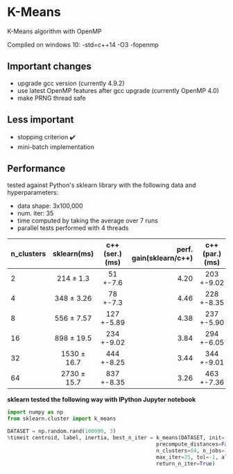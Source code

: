 # K-Means
K-Means algorithm with OpenMP

Compiled on windows 10: -std=c++14 -O3 -fopenmp

## Important changes

* upgrade gcc version (currently 4.9.2)
* use latest OpenMP features after gcc upgrade (currently OpenMP 4.0)
* make PRNG thread safe

## Less important

* stopping criterion :heavy_check_mark:
* mini-batch implementation

## Performance

tested against Python's sklearn library with the following data and hyperparameters:

* data shape: 3x100,000
* num. iter: 35
* time computed by taking the average over 7 runs
* parallel tests performed with 4 threads

| n_clusters | sklearn(ms)   | c++(ser.)(ms)  |  perf. gain(sklearn/c++) |c++(par.)(ms)| perf. gain (ser./par.)|
| :---       |:---:          |:---:           |---:                      |:---:        |---:                   |
|     2      | 214 ± 1.3     |  51 +-7.6      |4.20| 203 +-9.02|0.25|-|
|     4      | 348 ± 3.26    |  78 +-7.3      |4.46| 228 +-8.35|0.34|-|
|     8      | 556 ± 7.57    | 127 +-5.89     |4.38| 237 +-5.90|0.54|-|
|     16     | 898 ± 19.5    | 234 +-9.02     |3.84| 294 +-6.05|0.80|-|
|     32     |1530 ± 16.7    | 444 +-8.25     |3.44| 344 +-9.01|1.29|-|
|     64     |2730 ± 15.7    | 837 +-8.35     |3.26| 463 +-7.36|1.81|-|


**sklearn tested the following way with IPython Jupyter notebook**
```python
import numpy as np
from sklearn.cluster import k_means

DATASET = np.random.rand(100000, 3)
%timeit centroid, label, inertia, best_n_iter = k_means(DATASET, init='random', \
                                                precompute_distances=False, n_init=1, \
                                                n_clusters=64, n_jobs=1, \
                                                max_iter=35, tol=-1, algorithm="full", \
                                                return_n_iter=True)
```
